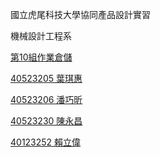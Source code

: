 國立虎尾科技大學協同產品設計實習

機械設計工程系

[第10組作業倉儲](https://github.com/s40523230/cd2018_team_10)

[40523205 葉琪惠](https://github.com/s40523205)

[40523206 潘巧昕](https://github.com/s40523206)

[40523230 陳永昌](https://github.com/s40523230)

[40123252 賴立偉](https://github.com/40123252)
